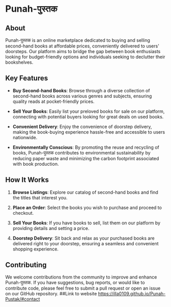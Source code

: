 

# Punah-पुस्तक

## About

Punah-पुस्तक is an online marketplace dedicated to buying and selling second-hand books at affordable prices, conveniently delivered to users' doorsteps. Our platform aims to bridge the gap between book enthusiasts looking for budget-friendly options and individuals seeking to declutter their bookshelves.

## Key Features

- **Buy Second-hand Books**: Browse through a diverse collection of second-hand books across various genres and subjects, ensuring quality reads at pocket-friendly prices.

- **Sell Your Books**: Easily list your preloved books for sale on our platform, connecting with potential buyers looking for great deals on used books.

- **Convenient Delivery**: Enjoy the convenience of doorstep delivery, making the book-buying experience hassle-free and accessible to users nationwide.

- **Environmentally Conscious**: By promoting the reuse and recycling of books, Punah-पुस्तक contributes to environmental sustainability by reducing paper waste and minimizing the carbon footprint associated with book production.

## How It Works

1. **Browse Listings**: Explore our catalog of second-hand books and find the titles that interest you.

2. **Place an Order**: Select the books you wish to purchase and proceed to checkout. 

3. **Sell Your Books**: If you have books to sell, list them on our platform by providing details and setting a price.

4. **Doorstep Delivery**: Sit back and relax as your purchased books are delivered right to your doorstep, ensuring a seamless and convenient shopping experience.

## Contributing

We welcome contributions from the community to improve and enhance Punah-पुस्तक. If you have suggestions, bug reports, or would like to contribute code, please feel free to submit a pull request or open an issue on our GitHub repository.
##Link to website 
https://illa0109.github.io/Punah-Pustak/#contact
